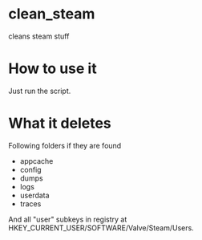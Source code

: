 # clean_steam
cleans steam stuff

# How to use it
Just run the script.

# What it deletes
Following folders if they are found
- appcache
- config
- dumps
- logs
- userdata
- traces

And all "user" subkeys in registry at HKEY_CURRENT_USER/SOFTWARE/Valve/Steam/Users.